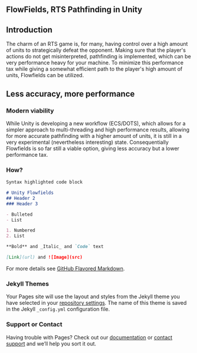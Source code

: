 ## FlowFields, RTS Pathfinding in Unity
## Introduction
The charm of an RTS game is, for many, having control over a high amount of units to strategically defeat the opponent.
Making sure that the player's actions do not get misinterpreted, pathfinding is implemented, which can be very performance heavy for your machine.
To minimize this performance tax while giving a somewhat efficient path to the player's high amount of units, Flowfields can be utilized.

## Less accuracy, more performance
### Modern viability
While Unity is developing a new workflow (ECS/DOTS), which allows for a simpler approach to multi-threading and high performance results, allowing for more accurate pathfinding with a higher amount of units, it is still in a very experimental (nevertheless interesting) state. Consequentially Flowfields is so far still a viable option, giving less accuracy but a lower performance tax.

### How?

```markdown
Syntax highlighted code block

# Unity Flowfields
## Header 2
### Header 3

- Bulleted
- List

1. Numbered
2. List

**Bold** and _Italic_ and `Code` text

[Link](url) and ![Image](src)
```

For more details see [GitHub Flavored Markdown](https://guides.github.com/features/mastering-markdown/).

### Jekyll Themes

Your Pages site will use the layout and styles from the Jekyll theme you have selected in your [repository settings](https://github.com/Bhabiji/FlowField/settings). The name of this theme is saved in the Jekyll `_config.yml` configuration file.

### Support or Contact

Having trouble with Pages? Check out our [documentation](https://docs.github.com/categories/github-pages-basics/) or [contact support](https://github.com/contact) and we’ll help you sort it out.
